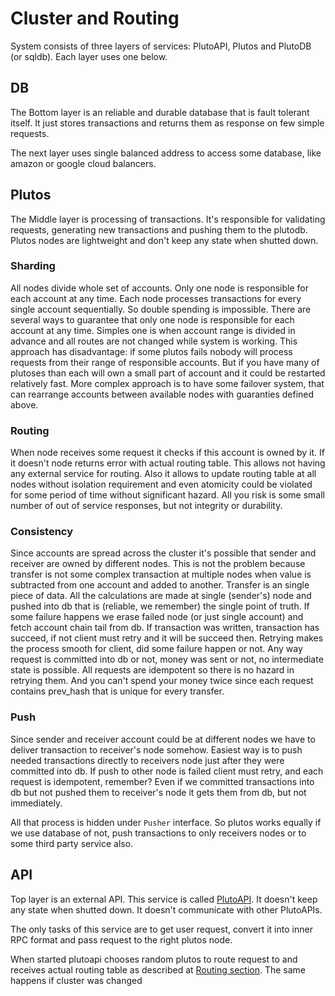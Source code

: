 # Cluster and Routing

System consists of three layers of services: PlutoAPI, Plutos and PlutoDB (or sqldb). Each layer uses one below.

## DB

The Bottom layer is an reliable and durable database that is fault tolerant itself. It just stores transactions and returns them as response on few simple requests.

The next layer uses single balanced address to access some database, like amazon or google cloud balancers.

## Plutos

The Middle layer is processing of transactions.
It's responsible for validating requests, generating new transactions and pushing them to the plutodb.
Plutos nodes are lightweight and don't keep any state when shutted down.

### Sharding

All nodes divide whole set of accounts. Only one node is responsible for each account at any time. Each node processes transactions for every single account sequentially. So double spending is impossible.
There are several ways to guarantee that only one node is responsible for each account at any time.
Simples one is when account range is divided in advance and all routes are not changed while system is working.
This approach has disadvantage: if some plutos fails nobody will process requests from their range of responsible accounts. But if you have many of plutoses than each will own a small part of account and it could be restarted relatively fast.
More complex approach is to have some failover system, that can rearrange accounts between available nodes with guaranties defined above.

### Routing

When node receives some request it checks if this account is owned by it. If it doesn't node returns error with actual routing table. This allows not having any external service for routing.
Also it allows to update routing table at all nodes without isolation requirement and even atomicity could be violated for some period of time without significant hazard. All you risk is some small number of out of service responses, but not integrity or durability.

### Consistency

Since accounts are spread across the cluster it's possible that sender and receiver are owned by different nodes.
This is not the problem because transfer is not some complex transaction at multiple nodes when value is subtracted from one account and added to another.
Transfer is an single piece of data.
All the calculations are made at single (sender's) node and pushed into db that is (reliable, we remember) the single point of truth.
If some failure happens we erase failed node (or just single account) and fetch account chain tail from db.
If transaction was written, transaction has succeed, if not client must retry and it will be succeed then.
Retrying makes the process smooth for client, did some failure happen or not.
Any way request is committed into db or not, money was sent or not, no intermediate state is possible.
All requests are idempotent so there is no hazard in retrying them.
And you can't spend your money twice since each request contains prev_hash that is unique for every transfer.

### Push

Since sender and receiver account could be at different nodes we have to deliver transaction to receiver's node somehow.
Easiest way is to push needed transactions directly to receivers node just after they were committed into db.
If push to other node is failed client must retry, and each request is idempotent, remember?
Even if we committed transactions into db but not pushed them to receiver's node it gets them from db, but not immediately.

All that process is hidden under `Pusher` interface.
So plutos works equally if we use database of not, push transactions to only receivers nodes or to some third party service also.

## API

Top layer is an external API. This service is called [PlutoAPI](PlutoAPI.md). It doesn't keep any state when shutted down. It doesn't communicate with other PlutoAPIs.

The only tasks of this service are to get user request, convert it into inner RPC format and pass request to the right plutos node.

When started plutoapi chooses random plutos to route request to and receives actual routing table as described at [Routing section](#Routing).
The same happens if cluster was changed
